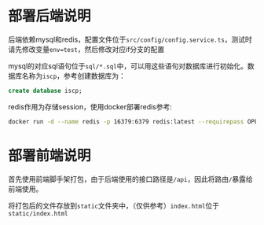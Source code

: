 # 部署后端说明

后端依赖mysql和redis，配置文件位于``src/config/config.service.ts``，测试时请先修改变量``env=test``，然后修改对应if分支的配置

mysql的对应sql语句位于``sql/*.sql``中，可以用这些语句对数据库进行初始化。数据库名称为``iscp``，参考创建数据库为：
```sql
create database iscp;
```

redis作用为存储session，使用docker部署redis参考:

```bash
docker run -d --name redis -p 16379:6379 redis:latest --requirepass OPENtextfile+123
```

# 部署前端说明
首先使用前端脚手架打包，由于后端使用的接口路径是``/api``，因此将路由``/``暴露给前端使用。

将打包后的文件存放到``static``文件夹中，（仅供参考）``index.html``位于``static/index.html``
